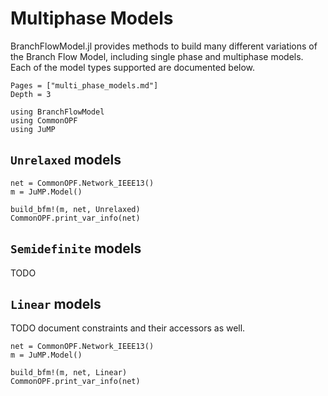 # Multiphase Models
BranchFlowModel.jl provides methods to build many different variations of the Branch Flow Model,
including single phase and multiphase models. Each of the model types supported are documented below.
```@contents
Pages = ["multi_phase_models.md"]
Depth = 3
```
```@setup imports
using BranchFlowModel
using CommonOPF
using JuMP
```


## `Unrelaxed` models

```@example imports
net = CommonOPF.Network_IEEE13()
m = JuMP.Model()

build_bfm!(m, net, Unrelaxed)
CommonOPF.print_var_info(net)
```


## `Semidefinite` models
TODO

## `Linear` models
TODO document constraints and their accessors as well. 
```@example imports
net = CommonOPF.Network_IEEE13()
m = JuMP.Model()

build_bfm!(m, net, Linear)
CommonOPF.print_var_info(net)
```
